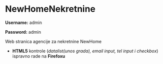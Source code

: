# NewHomeNekretnine

**Username:** admin

**Password:** admin

Web stranica agencije za nekretnine NewHome


* **HTML5** kontrole (*datalist(unos grada), email input, tel input i checkbox*) ispravno rade na **Firefoxu**
